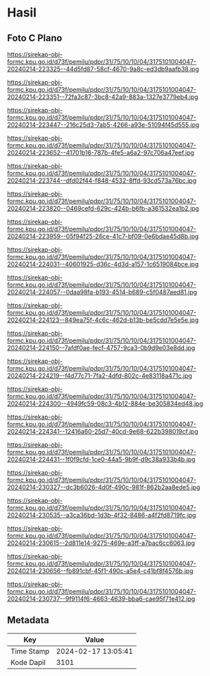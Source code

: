 # Hasil

## Foto C Plano

https://sirekap-obj-formc.kpu.go.id/d73f/pemilu/pdpr/31/75/10/10/04/3175101004047-20240214-223325--44d5fd87-58cf-4670-9a8c-ed3db9aafb38.jpg

https://sirekap-obj-formc.kpu.go.id/d73f/pemilu/pdpr/31/75/10/10/04/3175101004047-20240214-223351--72fa3c87-3bc8-42a9-883a-1327e3779eb4.jpg

https://sirekap-obj-formc.kpu.go.id/d73f/pemilu/pdpr/31/75/10/10/04/3175101004047-20240214-223447--216c25d3-7ab5-4266-a93e-51094f45d555.jpg

https://sirekap-obj-formc.kpu.go.id/d73f/pemilu/pdpr/31/75/10/10/04/3175101004047-20240214-223652--41701b16-787b-4fe5-a6a2-97c706a47eef.jpg

https://sirekap-obj-formc.kpu.go.id/d73f/pemilu/pdpr/31/75/10/10/04/3175101004047-20240214-223744--dfd02f44-f848-4532-8ffd-93cd573a76bc.jpg

https://sirekap-obj-formc.kpu.go.id/d73f/pemilu/pdpr/31/75/10/10/04/3175101004047-20240214-223820--0469cefd-629c-424b-b6fb-a361532ea1b2.jpg

https://sirekap-obj-formc.kpu.go.id/d73f/pemilu/pdpr/31/75/10/10/04/3175101004047-20240214-223959--05f94f25-26ce-41c7-bf09-0e6bdae45d8b.jpg

https://sirekap-obj-formc.kpu.go.id/d73f/pemilu/pdpr/31/75/10/10/04/3175101004047-20240214-224031--40601925-d36c-4d3d-a157-1c6519084bce.jpg

https://sirekap-obj-formc.kpu.go.id/d73f/pemilu/pdpr/31/75/10/10/04/3175101004047-20240214-224057--0daa98fa-b193-4514-b689-c5f0487aed81.jpg

https://sirekap-obj-formc.kpu.go.id/d73f/pemilu/pdpr/31/75/10/10/04/3175101004047-20240214-224123--849ea75f-4c6c-462d-b13b-be5cdd7e5e5e.jpg

https://sirekap-obj-formc.kpu.go.id/d73f/pemilu/pdpr/31/75/10/10/04/3175101004047-20240214-224150--7afdf0ae-fecf-4757-9ca3-0b9d9e03e8dd.jpg

https://sirekap-obj-formc.kpu.go.id/d73f/pemilu/pdpr/31/75/10/10/04/3175101004047-20240214-224219--f4d77c71-7fa2-4dfd-802c-4e83118a471c.jpg

https://sirekap-obj-formc.kpu.go.id/d73f/pemilu/pdpr/31/75/10/10/04/3175101004047-20240214-224300--4949fc59-08c3-4b12-884e-be305834ed48.jpg

https://sirekap-obj-formc.kpu.go.id/d73f/pemilu/pdpr/31/75/10/10/04/3175101004047-20240214-224341--12416a60-25d7-40cd-9e68-622b398019cf.jpg

https://sirekap-obj-formc.kpu.go.id/d73f/pemilu/pdpr/31/75/10/10/04/3175101004047-20240214-224431--1f0f9cfd-1ce0-44a5-9b9f-d9c38a933b4b.jpg

https://sirekap-obj-formc.kpu.go.id/d73f/pemilu/pdpr/31/75/10/10/04/3175101004047-20240214-230327--dc3b6026-4d0f-490c-981f-862b2aa8ede5.jpg

https://sirekap-obj-formc.kpu.go.id/d73f/pemilu/pdpr/31/75/10/10/04/3175101004047-20240214-230535--a3ca36bd-1d3b-4f32-8486-a4f2fd8719fc.jpg

https://sirekap-obj-formc.kpu.go.id/d73f/pemilu/pdpr/31/75/10/10/04/3175101004047-20240214-230615--2d811e14-9275-469e-a3ff-a7bac6cc6063.jpg

https://sirekap-obj-formc.kpu.go.id/d73f/pemilu/pdpr/31/75/10/10/04/3175101004047-20240214-230656--fb891cbf-45f1-490c-a5e4-c41bf8f4576b.jpg

https://sirekap-obj-formc.kpu.go.id/d73f/pemilu/pdpr/31/75/10/10/04/3175101004047-20240214-230737--9f9114f6-4663-4639-bba6-cae95f71e412.jpg


## Metadata

| Key        | Value               |
| ---------- | ------------------- |
| Time Stamp | 2024-02-17 13:05:41 |
| Kode Dapil | 3101                |



